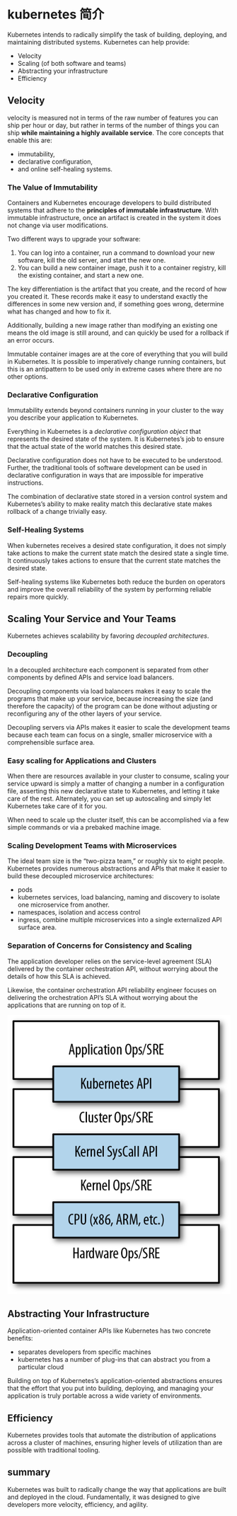 # kubernetes 简介

Kubernetes intends to radically simplify the task of building, deploying, and maintaining distributed systems. Kubernetes can help provide:

- Velocity
- Scaling (of both software and teams)
- Abstracting your infrastructure
- Efficiency

## Velocity

velocity is measured not in terms of the raw number of features you can ship per hour or day, but rather in terms of the number of things you can ship __while maintaining a highly available service__. The core concepts that enable this are:

- immutability, 
- declarative configuration, 
- and online self-healing systems.

### The Value of Immutability

Containers and Kubernetes encourage developers to build distributed systems that adhere to the __principles of immutable infrastructure__. With immutable infrastructure, once an artifact is created in the system it does not change via user modifications.

Two different ways to upgrade your software:

1. You can log into a container, run a command to download your new software, kill the old server, and start the new one.
2. You can build a new container image, push it to a container registry, kill the existing container, and start a new one.

The key differentiation is the artifact that you create, and the record of how you created it. These records make it easy to understand exactly the differences in some new version and, if something goes wrong, determine what has changed and how to fix it.

Additionally, building a new image rather than modifying an existing one means the old image is still around, and can quickly be used for a rollback if an error occurs.

Immutable container images are at the core of everything that you will build in Kubernetes.  It is possible to imperatively change running containers, but this is an antipattern to be used only in extreme cases where there are no other options.

### Declarative Configuration

Immutability extends beyond containers running in your cluster to the way you describe your application to Kubernetes.

Everything in Kubernetes is a _declarative configuration object_ that represents the desired state of the system. It is Kubernetes’s job to ensure that the actual state of the world matches this desired state.

Declarative configuration does not have to be executed to be understood. Further, the traditional tools of software development can be used in declarative configuration in ways that are impossible for imperative instructions.

The combination of declarative state stored in a version control system and Kubernetes’s ability to make reality match this declarative state makes rollback of a change trivially easy.

### Self-Healing Systems

When kubernetes receives a desired state configuration, it does not simply take actions to make the current state match the desired state a single time. It continuously takes actions to ensure that the current state matches the desired state.

Self-healing systems like Kubernetes both reduce the burden on operators and improve the overall reliability of the system by performing reliable repairs more quickly.


## Scaling Your Service and Your Teams

Kubernetes achieves scalability by favoring _decoupled architectures_.

### Decoupling

In a decoupled architecture each component is separated from other components by defined APIs and service load balancers.

Decoupling components via load balancers makes it easy to scale the programs that make up your service, because increasing the size (and therefore the capacity) of the program can be done without adjusting or reconfiguring any of the other layers of your service.

Decoupling servers via APIs makes it easier to scale the development teams because each team can focus on a single, smaller microservice with a comprehensible surface area.

### Easy scaling for Applications and Clusters

When there are resources available in your cluster to consume, scaling your service upward is simply a matter of changing a number in a configuration file, asserting this new declarative state to Kubernetes, and letting it take care of the rest. Alternately, you can set up autoscaling and simply let Kubernetes take care of it for you.

When need to scale up the cluster itself, this can be accomplished via a few simple commands or via a prebaked machine image.

### Scaling Development Teams with Microservices

The ideal team size is the “two-pizza team,” or roughly six to eight people. Kubernetes provides numerous abstractions and APIs that make it easier to build these decoupled microservice architectures:

- pods
- kubernetes services, load balancing, naming and discovery to isolate one microservice from another.
- namespaces, isolation and access control
- ingress, combine multiple microservices into a single externalized API surface area.

### Separation of Concerns for Consistency and Scaling

The application developer relies on the service-level agreement (SLA) delivered by the container orchestration API, without worrying about the details of how this SLA is achieved. 

Likewise, the container orchestration API reliability engineer focuses on delivering the orchestration API’s SLA without worrying about the applications that are running on top of it.

![An illustration of how different operations teams are decoupled using APIs](./kuar_decoupled_using_APIs.png)

## Abstracting Your Infrastructure

Application-oriented container APIs like Kubernetes has two concrete benefits:

- separates developers from specific machines
- kubernetes has a number of plug-ins that can abstract you from a particular cloud

Building on top of Kubernetes’s application-oriented abstractions ensures that the effort that you put into building, deploying, and managing your application is truly portable across a wide variety of environments.

## Efficiency

Kubernetes provides tools that automate the distribution of applications across a cluster of machines, ensuring higher levels of utilization than are possible with traditional tooling.


## summary

Kubernetes was built to radically change the way that applications are built and deployed in the cloud. Fundamentally, it was designed to give developers more velocity, efficiency, and agility. 
